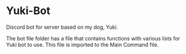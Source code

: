 # Yuki-Bot
Discord bot for server based on my dog, Yuki.

The bot file folder has a file that contains functions with various lists for Yuki bot to use. This file is imported to the Main Command file.
